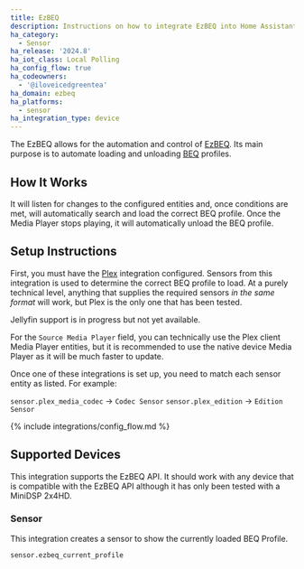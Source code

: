 ```yaml
---
title: EzBEQ
description: Instructions on how to integrate EzBEQ into Home Assistant.
ha_category:
  - Sensor
ha_release: '2024.8'
ha_iot_class: Local Polling
ha_config_flow: true
ha_codeowners:
  - '@iloveicedgreentea'
ha_domain: ezbeq
ha_platforms:
  - sensor
ha_integration_type: device
---
```


The EzBEQ allows for the automation and control of [EzBEQ](https://github.com/3ll3d00d/ezbeq). Its main purpose is to automate loading and unloading [BEQ](https://beqcatalogue.readthedocs.io/en/latest/) profiles.

## How It Works

It will listen for changes to the configured entities and, once conditions are met, will automatically search and load the correct BEQ profile. Once the Media Player stops playing, it will automatically unload the BEQ profile.

## Setup Instructions

First, you must have the [Plex](https://www.home-assistant.io/integrations/plex/) integration configured. Sensors from this integration is used to determine the correct BEQ profile to load. At a purely technical level, anything that supplies the required sensors *in the same format* will work, but Plex is the only one that has been tested.

Jellyfin support is in progress but not yet available.

For the `Source Media Player` field, you can technically use the Plex client Media Player entities, but it is recommended to use the native device Media Player as it will be much faster to update.

Once one of these integrations is set up, you need to match each sensor entity as listed. For example:

`sensor.plex_media_codec` -> `Codec Sensor`
`sensor.plex_edition` -> `Edition Sensor`

{% include integrations/config_flow.md %}

## Supported Devices

This integration supports the EzBEQ API. It should work with any device that is compatible with the EzBEQ API although it has only been tested with a MiniDSP 2x4HD.

### Sensor

This integration creates a sensor to show the currently loaded BEQ Profile.

`sensor.ezbeq_current_profile`
